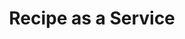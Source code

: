 ---
tags: "portfolio"
title: "Recipe as a Service"
description: "This embedded JavaScript application built using Mithril and Foundation for the UI layer and the leverages the Scala Play framework for REST services and client configuration. It is a single page application complete with versioning, automated UI tests, analytics and monitoring."
link: "https://us.keepitpumping.com/heart-healthy-recipes#/"
linkLabel: "Try it out"
imgSrc: "img/raas.webp"
alt: "a screenshot of website showing a search field, recipe category buttons, and a list of recipe photos and titles"
tech: ["Mithril.js", "Sass", "Foundation", "Scala Play", "Elasticsearch"]
ordinal: 1
---